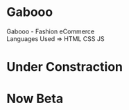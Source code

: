 # Gabooo
Gabooo - Fashion eCommerce   <br/>
Languages Used => HTML CSS JS

# Under Constraction
# Now Beta
